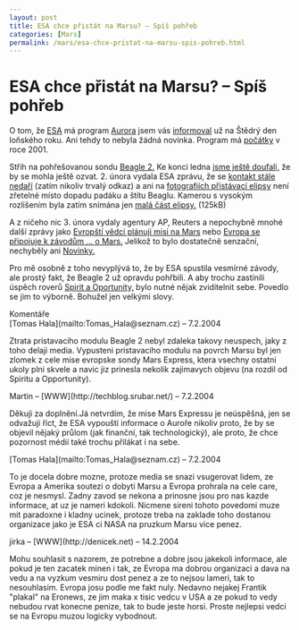 ```yaml
---
layout: post
title: ESA chce přistát na Marsu? – Spíš pohřeb
categories: [Mars]
permalink: /mars/esa-chce-pristat-na-marsu-spis-pohreb.html
---
```

# ESA chce přistát na Marsu? – Spíš pohřeb

O tom, že [ESA](http://www.techblog.cz/kosmonautika/esa.html) má program [Aurora](http://www.esa.int/export/SPECIALS/Aurora/index.html) jsem vás [informoval](http://www.techblog.cz/mars/clovek-na-marsu-do-roku-2033.html) už na Štědrý den loňského roku. Ani tehdy to nebyla žádná novinka. Program má [počátky](http://www.esa.int/export/SPECIALS/Aurora/SEMZOS39ZAD_0.html#subhead1) v roce 2001.

Střih na pohřešovanou sondu [Beagle 2.](http://www.beagle2.com/) Ke konci ledna [jsme ještě doufali,](http://www.techblog.cz/mars/patrani-po-beagle-2.html) že by se mohla ještě ozvat. 2. února vydala ESA zprávu, že se [kontakt stále nedaří](http://www.beagle2.com/news/news.htm) (zatím nikoliv trvalý odkaz) a ani na [fotografiích přistávací elipsy](http://www.msss.com/mars_images/moc/2004/01/30/index.html) není zřetelné místo dopadu padáku a štítu Beaglu. Kamerou s vysokým rozlišením byla zatím snímána jen [malá část elipsy.](http://www.beagle2.com/download/MOC_WA_frame_ellipse.jpg) (125kB)

A z ničeho nic 3. února vydaly agentury AP, Reuters a nepochybně mnohé další zprávy jako [Evropští vědci plánuji misi na Mars](http://story.news.yahoo.com/news?tmpl=story2&u=/ap/20040203/ap_on_sc/europe_mars_mission) nebo [Evropa se připojuje k závodům … o Mars.](http://story.news.yahoo.com/news?tmpl=story&u=/nm/20040203/sc_nm/space_mars_europe_dc_1) Jelikož to bylo dostatečně senzační, nechyběly ani [Novinky.](http://www.novinky.cz/02/49/56.html)

Pro mě osobně z toho nevyplývá to, že by ESA spustila vesmírné závody, ale prostý fakt, že Beagle 2 už opravdu pohřbili. A aby trochu zastínili úspěch roverů [Spirit a Oportunity,](http://marsrovers.jpl.nasa.gov/home/index.html) bylo nutné nějak zviditelnit sebe. Povedlo se jim to výborně. Bohužel jen velkými slovy.


<section id='comments-section'>
<div class='commentsheader'>Komentáře</div>        
<div class='comment-item-header' markdown=1>
[Tomas Hala](mailto:Tomas_Hala@seznam.cz)  &ndash; 7.2.2004
</div>

Ztrata pristavaciho modulu Beagle 2 nebyl zdaleka takovy neuspech, jaky z toho delaji media. Vypusteni pristavaciho modulu na povrch Marsu byl jen zlomek z cele mise evropske sondy Mars Express, ktera vsechny ostatni ukoly plni skvele a navic jiz prinesla nekolik zajimavych objevu (na rozdil od Spiritu a Opportunity).

<div class='comment-item-header' markdown=1>
Martin &ndash; [WWW](http://techblog.srubar.net/) &ndash; 7.2.2004
</div>

Děkuji za doplnění.Já netvrdím, že mise Mars Expressu je neúspěšná, jen se odvažuji říct, že ESA vypouští informace o Auroře nikoliv proto, že by se objevil nějaký průlom (jak finanční, tak technologický), ale proto, že chce pozornost médií také trochu přilákat i na sebe.

<div class='comment-item-header' markdown=1>
[Tomas Hala](mailto:Tomas_Hala@seznam.cz)  &ndash; 7.2.2004
</div>

To je docela dobre mozne, protoze media se snazi vsugerovat lidem, ze Evropa a Amerika soutezi o dobyti Marsu a Evropa prohrala na cele care, coz je nesmysl. Zadny zavod se nekona a prinosne jsou pro nas kazde informace, at uz je nameri kdokoli. Nicmene sireni tohoto povedomi muze mit paradoxne i kladny ucinek, protoze treba na zaklade toho dostanou organizace jako je ESA ci NASA na pruzkum Marsu vice penez.

<div class='comment-item-header' markdown=1>
jirka &ndash; [WWW](http://denicek.net) &ndash; 14.2.2004
</div>

Mohu souhlasit s nazorem, ze potrebne a dobre jsou jakekoli informace, ale pokud je ten zacatek minen i tak, ze Evropa ma dobrou organizaci a dava na vedu a na vyzkum vesmiru dost penez a ze to nejsou lameri, tak to nesouhlasim. Evropa josu podle me fakt nuly. Nedavno nejakej Frantik "plakal" na Eronews, ze jim maka x tisic vedcu v USA a ze pokud to vedy nebudou rvat konecne penize, tak to bude jeste horsi. Proste nejlepsi vedci se na Evropu muzou logicky vybodnout.

</section>